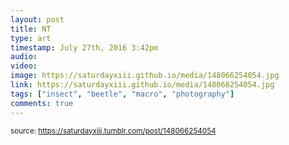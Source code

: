 ```yaml
---
layout: post
title: NT
type: art
timestamp: July 27th, 2016 3:42pm
audio: 
video: 
image: https://saturdayxiii.github.io/media/148066254054.jpg
link: https://saturdayxiii.github.io/media/148066254054.jpg
tags: ["insect", "beetle", "macro", "photography"]
comments: true
---
```

  
<small>source: https://saturdayxiii.tumblr.com/post/148066254054</small>